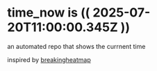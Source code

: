 # time_now is (( 2025-07-20T11:00:00.345Z ))

an automated repo that shows the currnent time

inspired by [breakingheatmap](https://github.com/breakingheatmap/breakingheatmap)